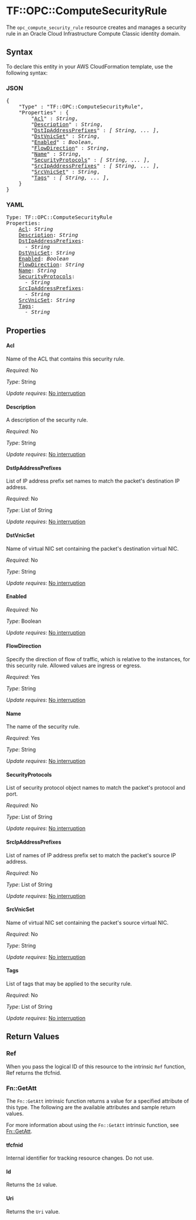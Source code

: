 # TF::OPC::ComputeSecurityRule

The ``opc_compute_security_rule`` resource creates and manages a security rule in an Oracle Cloud Infrastructure Compute Classic identity domain.

## Syntax

To declare this entity in your AWS CloudFormation template, use the following syntax:

### JSON

<pre>
{
    "Type" : "TF::OPC::ComputeSecurityRule",
    "Properties" : {
        "<a href="#acl" title="Acl">Acl</a>" : <i>String</i>,
        "<a href="#description" title="Description">Description</a>" : <i>String</i>,
        "<a href="#dstipaddressprefixes" title="DstIpAddressPrefixes">DstIpAddressPrefixes</a>" : <i>[ String, ... ]</i>,
        "<a href="#dstvnicset" title="DstVnicSet">DstVnicSet</a>" : <i>String</i>,
        "<a href="#enabled" title="Enabled">Enabled</a>" : <i>Boolean</i>,
        "<a href="#flowdirection" title="FlowDirection">FlowDirection</a>" : <i>String</i>,
        "<a href="#name" title="Name">Name</a>" : <i>String</i>,
        "<a href="#securityprotocols" title="SecurityProtocols">SecurityProtocols</a>" : <i>[ String, ... ]</i>,
        "<a href="#srcipaddressprefixes" title="SrcIpAddressPrefixes">SrcIpAddressPrefixes</a>" : <i>[ String, ... ]</i>,
        "<a href="#srcvnicset" title="SrcVnicSet">SrcVnicSet</a>" : <i>String</i>,
        "<a href="#tags" title="Tags">Tags</a>" : <i>[ String, ... ]</i>,
    }
}
</pre>

### YAML

<pre>
Type: TF::OPC::ComputeSecurityRule
Properties:
    <a href="#acl" title="Acl">Acl</a>: <i>String</i>
    <a href="#description" title="Description">Description</a>: <i>String</i>
    <a href="#dstipaddressprefixes" title="DstIpAddressPrefixes">DstIpAddressPrefixes</a>: <i>
      - String</i>
    <a href="#dstvnicset" title="DstVnicSet">DstVnicSet</a>: <i>String</i>
    <a href="#enabled" title="Enabled">Enabled</a>: <i>Boolean</i>
    <a href="#flowdirection" title="FlowDirection">FlowDirection</a>: <i>String</i>
    <a href="#name" title="Name">Name</a>: <i>String</i>
    <a href="#securityprotocols" title="SecurityProtocols">SecurityProtocols</a>: <i>
      - String</i>
    <a href="#srcipaddressprefixes" title="SrcIpAddressPrefixes">SrcIpAddressPrefixes</a>: <i>
      - String</i>
    <a href="#srcvnicset" title="SrcVnicSet">SrcVnicSet</a>: <i>String</i>
    <a href="#tags" title="Tags">Tags</a>: <i>
      - String</i>
</pre>

## Properties

#### Acl

Name of the ACL that contains this security rule.

_Required_: No

_Type_: String

_Update requires_: [No interruption](https://docs.aws.amazon.com/AWSCloudFormation/latest/UserGuide/using-cfn-updating-stacks-update-behaviors.html#update-no-interrupt)

#### Description

A description of the security rule.

_Required_: No

_Type_: String

_Update requires_: [No interruption](https://docs.aws.amazon.com/AWSCloudFormation/latest/UserGuide/using-cfn-updating-stacks-update-behaviors.html#update-no-interrupt)

#### DstIpAddressPrefixes

List of IP address prefix set names to match the packet's destination IP address.

_Required_: No

_Type_: List of String

_Update requires_: [No interruption](https://docs.aws.amazon.com/AWSCloudFormation/latest/UserGuide/using-cfn-updating-stacks-update-behaviors.html#update-no-interrupt)

#### DstVnicSet

Name of virtual NIC set containing the packet's destination virtual NIC.

_Required_: No

_Type_: String

_Update requires_: [No interruption](https://docs.aws.amazon.com/AWSCloudFormation/latest/UserGuide/using-cfn-updating-stacks-update-behaviors.html#update-no-interrupt)

#### Enabled

_Required_: No

_Type_: Boolean

_Update requires_: [No interruption](https://docs.aws.amazon.com/AWSCloudFormation/latest/UserGuide/using-cfn-updating-stacks-update-behaviors.html#update-no-interrupt)

#### FlowDirection

Specify the direction of flow of traffic, which is relative to the instances, for this security rule. Allowed values are ingress or egress.

_Required_: Yes

_Type_: String

_Update requires_: [No interruption](https://docs.aws.amazon.com/AWSCloudFormation/latest/UserGuide/using-cfn-updating-stacks-update-behaviors.html#update-no-interrupt)

#### Name

The name of the security rule.

_Required_: Yes

_Type_: String

_Update requires_: [No interruption](https://docs.aws.amazon.com/AWSCloudFormation/latest/UserGuide/using-cfn-updating-stacks-update-behaviors.html#update-no-interrupt)

#### SecurityProtocols

List of security protocol object names to match the packet's protocol and port.

_Required_: No

_Type_: List of String

_Update requires_: [No interruption](https://docs.aws.amazon.com/AWSCloudFormation/latest/UserGuide/using-cfn-updating-stacks-update-behaviors.html#update-no-interrupt)

#### SrcIpAddressPrefixes

List of names of IP address prefix set to match the packet's source IP address.

_Required_: No

_Type_: List of String

_Update requires_: [No interruption](https://docs.aws.amazon.com/AWSCloudFormation/latest/UserGuide/using-cfn-updating-stacks-update-behaviors.html#update-no-interrupt)

#### SrcVnicSet

Name of virtual NIC set containing the packet's source virtual NIC.

_Required_: No

_Type_: String

_Update requires_: [No interruption](https://docs.aws.amazon.com/AWSCloudFormation/latest/UserGuide/using-cfn-updating-stacks-update-behaviors.html#update-no-interrupt)

#### Tags

List of tags that may be applied to the security rule.

_Required_: No

_Type_: List of String

_Update requires_: [No interruption](https://docs.aws.amazon.com/AWSCloudFormation/latest/UserGuide/using-cfn-updating-stacks-update-behaviors.html#update-no-interrupt)

## Return Values

### Ref

When you pass the logical ID of this resource to the intrinsic `Ref` function, Ref returns the tfcfnid.

### Fn::GetAtt

The `Fn::GetAtt` intrinsic function returns a value for a specified attribute of this type. The following are the available attributes and sample return values.

For more information about using the `Fn::GetAtt` intrinsic function, see [Fn::GetAtt](https://docs.aws.amazon.com/AWSCloudFormation/latest/UserGuide/intrinsic-function-reference-getatt.html).

#### tfcfnid

Internal identifier for tracking resource changes. Do not use.

#### Id

Returns the <code>Id</code> value.

#### Uri

Returns the <code>Uri</code> value.

